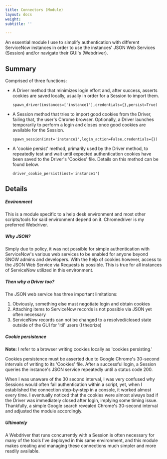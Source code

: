 ```yaml
---
title: Connectors (Module)
layout: docs
weight: 
subtitle: ''

---
```

An essential module I use to simplify authentication with different ServiceNow instances in order to use the instances' JSON Web Services (Session) and/or navigate their GUI's (Webdriver).

## Summary

Comprised of three functions:

* A Driver method that minimizes login effort and, after success, asserts cookies are saved locally, usually in order for a Session to import them.

      spawn_driver(instances=['instance1'],credentials={},persist=True)
* A Session method that tries to import good cookies from the Driver, failing that, the user's Chrome browser. Optionally, a Driver launches temporarily to perform a login and closes once good cookies are available for the Session.

      spawn_session(inst='instance1',login_action=False,credentials={})
* A 'cookie persist' method, primarily used by the Driver method, to repeatedly test and wait until expected authentication cookies have been saved to the Driver's 'Cookies' file. Details on this method can be found below.

      driver_cookie_persist(inst='instance1')

## Details

##### **_Environment_**

This is a module specific to a help desk environment and most other scripts/tools for said environment depend on it. Chromedriver is my preferred Webdriver.

##### **_Why JSON?_**

Simply due to policy, it was not possible for simple authentication with ServiceNow's various web services to be enabled for anyone beyond SNOW admins and developers. With the help of cookies however, access to the JSON Web Service via Requests is possible. This is true for all instances of ServiceNow utilized in this environment.

##### **_Then why a Driver too?_**

The JSON web service has three important limitations:

1. Obviously, something else must negotiate login and obtain cookies
2. Attaching items to ServiceNow records is not possible via JSON yet often necessary
3. ServiceNow records can not be changed to a resolved/closed state outside of the GUI for 'itil' users (I theorize)

##### **_Cookie persistence_**

**Note:** I refer to a browser writing cookies locally as 'cookies persisting.'

Cookies persistence must be asserted due to Google Chrome's 30-second intervals of writing to its 'Cookies' file. After a successful login, a Session queries the instance's JSON service repeatedly until a status code 200.

When I was unaware of the 30 second interval, I was very confused why Sessions would often fail authentication within a script, yet, when I established the connection step-by-step in a console, it worked almost every time. I eventually noticed that the cookies were almost always bad if the Driver was immediately closed after login, implying some timing issue. Thankfully, a simple Google search revealed Chrome's 30-second interval and adjusted the module accordingly.

##### **_Ultimately_**

A Webdriver that runs concurrently with a Session is often necessary for many of the tools I've deployed in this same environment, and this module makes creating and managing these connections much simpler and more readily available.